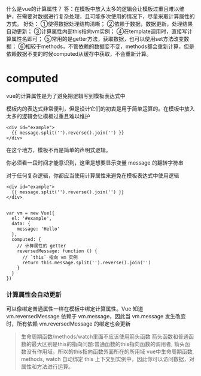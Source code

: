 
什么是vue的计算属性？
答：在模板中放入太多的逻辑会让模板过重且难以维护，在需要对数据进行复杂处理，且可能多次使用的情况下，尽量采取计算属性的方式。
好处：
①使得数据处理结构清晰；
②依赖于数据，数据更新，处理结果自动更新；
③计算属性内部this指向vm实例；
④在template调用时，直接写计算属性名即可；
⑤常用的是getter方法，获取数据，也可以使用set方法改变数据；
⑥相较于methods，不管依赖的数据变不变，methods都会重新计算，但是依赖数据不变的时候computed从缓存中获取，不会重新计算。




# computed

vue的计算属性是为了避免把逻辑写到模板表达式中

模板内的表达式非常便利，但是设计它们的初衷是用于简单运算的。在模板中放入太多的逻辑会让模板过重且难以维护

```
<div id="example">
  {{ message.split('').reverse().join('') }}
</div>

```

在这个地方，模板不再是简单的声明式逻辑。

你必须看一段时间才能意识到，这里是想要显示变量 message 的翻转字符串

对于任何复杂逻辑，你都应当使用计算属性来避免在模板表达式中使用逻辑

```
<div id="example">
  {{ message.split('').reverse().join('') }}
</div>


var vm = new Vue({
  el: '#example',
  data: {
    message: 'Hello'
  },
  computed: {
    // 计算属性的 getter
    reversedMessage: function () {
      // `this` 指向 vm 实例
      return this.message.split('').reverse().join('')
    }
  }
})
```

### 计算属性会自动更新

可以像绑定普通属性一样在模板中绑定计算属性。Vue 知道 vm.reversedMessage 依赖于 vm.message，因此当 vm.message 发生改变时，所有依赖 vm.reversedMessage 的绑定也会更新


>  生命周期函数/methods/watch里面不应该使用箭头函数
> 箭头函数和普通函数的最大区别是this的指向问题:普通函数的this指向函数的调用者, 箭头函数没有作用域，所以的this指向函数外面所在的所用域
>vue中生命周期函数, methods,  watch 自动绑定 this 上下文到实例中，因此你可以访问数据，对属性和方法进行运算。
